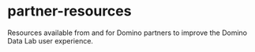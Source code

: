 # partner-resources
Resources available from and for Domino partners to improve the Domino Data Lab user experience.
